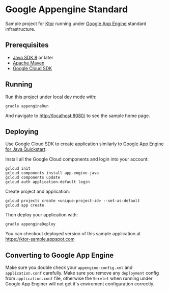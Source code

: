 # Google Appengine Standard

Sample project for [Ktor](http://ktor.io) running under [Google App Engine](https://cloud.google.com/appengine/)
standard infrastructure. 

## Prerequisites

* [Java SDK 8](http://www.oracle.com/technetwork/java/javase/downloads/index.html) or later
* [Apache Maven](https://maven.apache.org)
* [Google Cloud SDK](https://cloud.google.com/sdk/docs/)

## Running

Run this project under local dev mode with:

```
gradle appengineRun
```
 
And navigate to [http://localhost:8080/](http://localhost:8080/) to see the sample home page.  

## Deploying

Use Google Cloud SDK to create application similarly to 
[Google App Engine for Java Quickstart](https://cloud.google.com/appengine/docs/standard/java/quickstart):

Install all the Google Cloud components and login into your account:

```
gcloud init
gcloud components install app-engine-java
gcloud components update  
gcloud auth application-default login
```

Create project and application:

```
gcloud projects create <unique-project-id> --set-as-default
gcloud app create
```                                

Then deploy your application with:

```
gradle appengineDeploy
```

You can checkout deployed version of this sample application at
https://ktor-sample.appspot.com


## Converting to Google App Engine

Make sure you double check your `appengine-config.xml` and `application.conf` carefully. Make sure you remove any `deployment` config from `application.conf` file, otherwise the `Servlet` when running under Google App Enginer will not get it's enviroment configuration correctly.


